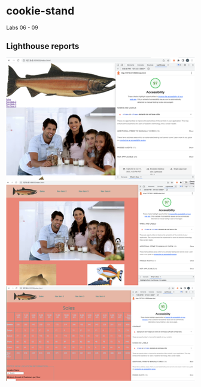 # cookie-stand

Labs 06 - 09

## Lighthouse reports

![Lighthouse report lab 8b](img/Lighthouse-report-8b.png)  
![Lighthouse report lab 6 Stretch goals](img/Lighthouse-report-6.png)  
![Lighthouse report lab 9](img/Lighthouse-report-9.png)  
